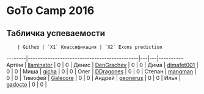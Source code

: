 #  GoTo Camp 2016

## Табличка успеваемости

        | Github | `X1` Классификация | `X2` Exons prediction 
--------|---------------------------------------------|---|---|----------
Артём   | [llaminator](https://github.com/llaminator) | 0 | 0 |
Денис   | [DenGrachev](https://github.com/DenGrachev) | 0 | 0 |
Дима    | [dimafet001](https://github.com/dimafet001) | 0 | 0 |
Миша    | [gicha](https://github.com/gicha)           | 0 | 0 |
Олег    | [DDragones](https://github.com/DDragones)   | 0 | 0 |
Степан  | [mangman](https://github.com/mangman)       | 0 | 0 |
Тимофей | [Galecore](https://github.com/Galecore)     | 0 | 0 |
Андрей  | [geonerus](https://github.com/geonerus)     | 0 | 0 |
Илья    | [gadocto](https://github.com/gadocto)       | 0 | 0 |
